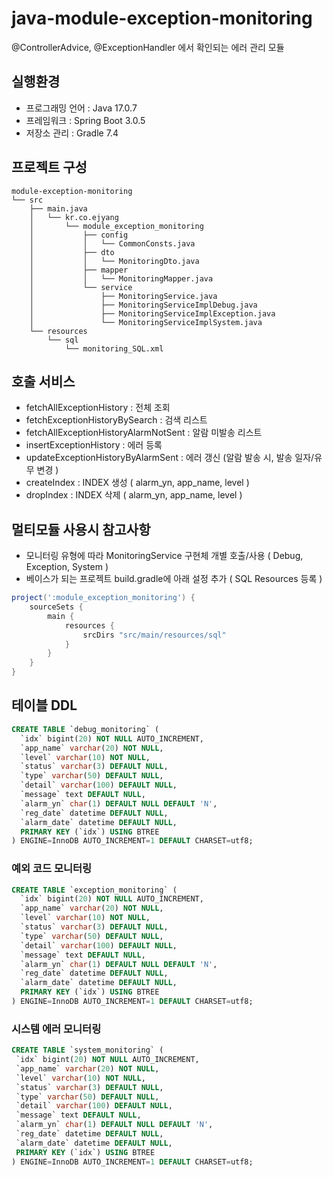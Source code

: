 # java-module-exception-monitoring
@ControllerAdvice, @ExceptionHandler 에서 확인되는 에러 관리 모듈

## 실행환경
+ 프로그래밍 언어 : Java 17.0.7
+ 프레임워크 : Spring Boot 3.0.5
+ 저장소 관리 : Gradle 7.4


## 프로젝트 구성
```shell
module-exception-monitoring
└── src
    ├── main.java
    │   └── kr.co.ejyang
    │       └── module_exception_monitoring
    │           ├── config
    │           │   └── CommonConsts.java    
    │           ├── dto
    │           │   └── MonitoringDto.java
    │           ├── mapper
    │           │   └── MonitoringMapper.java
    │           └── service
    │               ├── MonitoringService.java
    │               ├── MonitoringServiceImplDebug.java
    │               ├── MonitoringServiceImplException.java
    │               └── MonitoringServiceImplSystem.java
    └── resources
        └── sql
            └── monitoring_SQL.xml
```


## 호출 서비스
+ fetchAllExceptionHistory : 전체 조회
+ fetchExceptionHistoryBySearch : 검색 리스트
+ fetchAllExceptionHistoryAlarmNotSent : 알람 미발송 리스트
+ insertExceptionHistory : 에러 등록
+ updateExceptionHistoryByAlarmSent : 에러 갱신 (알람 발송 시, 발송 일자/유무 변경 )
+ createIndex : INDEX 생성 ( alarm_yn, app_name, level )
+ dropIndex : INDEX 삭제 ( alarm_yn, app_name, level )


## 멀티모듈 사용시 참고사항
- 모니터링 유형에 따라 MonitoringService 구현체 개별 호출/사용 ( Debug, Exception, System )
- 베이스가 되는 프로젝트 build.gradle에 아래 설정 추가 ( SQL Resources 등록 )

```gradle
project(':module_exception_monitoring') {
    sourceSets {
        main {
            resources {
                srcDirs "src/main/resources/sql"
            }
        }
    }
}
```

## 테이블 DDL

```sql
CREATE TABLE `debug_monitoring` (
  `idx` bigint(20) NOT NULL AUTO_INCREMENT,
  `app_name` varchar(20) NOT NULL,
  `level` varchar(10) NOT NULL,
  `status` varchar(3) DEFAULT NULL,
  `type` varchar(50) DEFAULT NULL,
  `detail` varchar(100) DEFAULT NULL,
  `message` text DEFAULT NULL,
  `alarm_yn` char(1) DEFAULT NULL DEFAULT 'N',
  `reg_date` datetime DEFAULT NULL,
  `alarm_date` datetime DEFAULT NULL,
  PRIMARY KEY (`idx`) USING BTREE
) ENGINE=InnoDB AUTO_INCREMENT=1 DEFAULT CHARSET=utf8;
```

### 예외 코드 모니터링
```sql
CREATE TABLE `exception_monitoring` (
  `idx` bigint(20) NOT NULL AUTO_INCREMENT,
  `app_name` varchar(20) NOT NULL,
  `level` varchar(10) NOT NULL,
  `status` varchar(3) DEFAULT NULL,
  `type` varchar(50) DEFAULT NULL,
  `detail` varchar(100) DEFAULT NULL,
  `message` text DEFAULT NULL,
  `alarm_yn` char(1) DEFAULT NULL DEFAULT 'N',
  `reg_date` datetime DEFAULT NULL,
  `alarm_date` datetime DEFAULT NULL,
  PRIMARY KEY (`idx`) USING BTREE
) ENGINE=InnoDB AUTO_INCREMENT=1 DEFAULT CHARSET=utf8;
```

### 시스템 에러 모니터링
```sql
CREATE TABLE `system_monitoring` (
 `idx` bigint(20) NOT NULL AUTO_INCREMENT,
 `app_name` varchar(20) NOT NULL,
 `level` varchar(10) NOT NULL,
 `status` varchar(3) DEFAULT NULL,
 `type` varchar(50) DEFAULT NULL,
 `detail` varchar(100) DEFAULT NULL,
 `message` text DEFAULT NULL,
 `alarm_yn` char(1) DEFAULT NULL DEFAULT 'N',
 `reg_date` datetime DEFAULT NULL,
 `alarm_date` datetime DEFAULT NULL,
 PRIMARY KEY (`idx`) USING BTREE
) ENGINE=InnoDB AUTO_INCREMENT=1 DEFAULT CHARSET=utf8;
```
